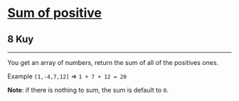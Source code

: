 <h1 xmlns="http://www.w3.org/1999/html"><a href="https://www.codewars.com/kata/5715eaedb436cf5606000381">Sum of positive</a></h1>
<h2>8 Kuy</h2>
<hr>
<p>You get an array of numbers, return the sum of all of the positives ones.</p>
<p>Example <code>[1,-4,7,12]</code> => <code>1 + 7 + 12 = 20</code></p>
<p><strong>Note</strong>: if there is nothing to sum, the sum is default to <code>0</code>.</p>